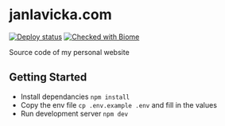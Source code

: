 # janlavicka.com

[![Deploy status](https://img.shields.io/github/actions/workflow/status/janlavicka/janlavicka-com/deploy.yml?label=Deploy&logo=github&style=for-the-badge)](https://github.com/janlavicka/janlavicka-com/actions/workflows/deploy.yml)
[![Checked with Biome](https://img.shields.io/badge/Checked_with-Biome-60a5fa?logo=biome&style=for-the-badge)](https://biomejs.dev)

Source code of my personal website

## Getting Started

- Install dependancies `npm install`
- Copy the env file `cp .env.example .env` and fill in the values
- Run development server `npm dev`
